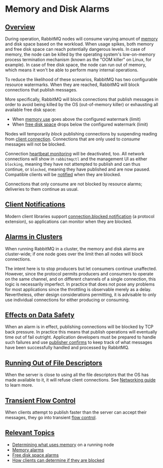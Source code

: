 <!--
Copyright (c) 2007-2023 VMware, Inc. or its affiliates.

All rights reserved. This program and the accompanying materials
are made available under the terms of the under the Apache License,
Version 2.0 (the "License”); you may not use this file except in compliance
with the License. You may obtain a copy of the License at

https://www.apache.org/licenses/LICENSE-2.0

Unless required by applicable law or agreed to in writing, software
distributed under the License is distributed on an "AS IS" BASIS,
WITHOUT WARRANTIES OR CONDITIONS OF ANY KIND, either express or implied.
See the License for the specific language governing permissions and
limitations under the License.
-->

# Memory and Disk Alarms

## <a id="overview" class="anchor" href="#overview">Overview</a>

During operation, RabbitMQ nodes will consume varying amount of [memory](memory-use.html) and disk
space based on the workload. When usage spikes, both memory and free disk space can reach
potentially dangerous levels. In case of memory, the node can be killed
by the operating system's low-on-memory process termination mechanism
(known as the "OOM killer" on Linux, for example). In case of free disk space,
the node can run out of memory, which means it won't be able to perform
many internal operations.

To reduce the likelihood of these scenarios, RabbitMQ has two configurable resource
watermarks. When they are reached, RabbitMQ will block connections that publish messages.

More specifically, RabbitMQ will block connections that
publish messages in order to avoid being killed by the
OS (out-of-memory killer) or exhausting all available free disk space:

 * When [memory use](memory-use.html) goes above the configured watermark (limit)
 * When [free disk space](disk-alarms.html) drops below the configured watermark (limit)

Nodes will temporarily _block_ publishing connections
by suspending reading from [client connection](connections.html).
Connections that are only used to *consume* messages will not be blocked.

Connection [heartbeat monitoring](heartbeats.html) will be deactivated, too.
All network connections will show in `rabbitmqctl` and the
management UI as either `blocking`, meaning they
have not attempted to publish and can thus continue, or
`blocked`, meaning they have published and are now
paused. Compatible clients will be [notified](#client-notifications)
when they are blocked.

Connections that only consume are not blocked by resource alarms; deliveries
to them continue as usual.


## <a id="client-notifications" class="anchor" href="#client-notifications">Client Notifications</a>

Modern client libraries support [connection.blocked notification](connection-blocked.html)
(a protocol extension), so applications can monitor when they are blocked.


## <a id="effects-on-clusters" class="anchor" href="#effects-on-clusters">Alarms in Clusters</a>

When running RabbitMQ in a cluster, the memory and disk alarms
are cluster-wide; if one node goes over the limit then all nodes
will block connections.

The intent here is to stop producers but let consumers continue
unaffected. However, since the protocol permits producers and consumers
to operate on the same channel, and on different channels of a
single connection, this logic is necessarily imperfect. In
practice that does not pose any problems for most applications
since the throttling is observable merely as a
delay. Nevertheless, other design considerations permitting, it
is advisable to only use individual connections for either
producing or consuming.


## <a id="data-safety" class="anchor" href="#data-safety">Effects on Data Safety</a>

When an alarm is in effect, publishing connections will be blocked by TCP back pressure.
In practice this means that publish operations will eventually time out of fail outright.
Application developers must be prepared to handle such failures and use [publisher confirms](confirms.html)
to keep track of what messages have been successfully handled and processed by RabbitMQ.


## <a id="file-descriptors" class="anchor" href="#file-descriptors">Running Out of File Descriptors</a>

When the server is close to using all the file descriptors
that the OS has made available to it, it will refuse client
connections. See [Networking guide](networking.html) to learn more.


## <a id="transient-flow-control" class="anchor" href="#transient-flow-control">Transient Flow Control</a>

When clients attempt to publish faster than the server can
accept their messages, they go into transient [flow control](flow-control.html).


## <a id="related-topics" class="anchor" href="#related-topics">Relevant Topics</a>

 * [Determining what uses memory](memory-use.html) on a running node
 * [Memory alarms](memory.html)
 * [Free disk space alarms](disk-alarms.html)
 * [How clients can determine if they are blocked](connection-blocked.html)

